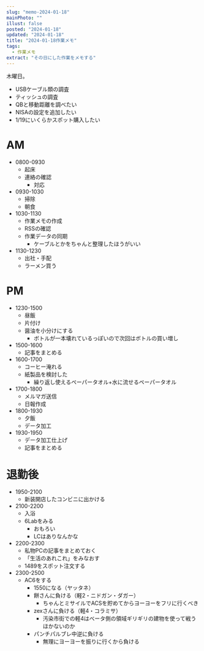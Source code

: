 ```yaml
---
slug: "memo-2024-01-18"
mainPhoto: ""
illust: false
posted: "2024-01-18"
updated: "2024-01-18"
title: "2024-01-18作業メモ"
tags:
  - 作業メモ
extract: "その日にした作業をメモする"
---
```


木曜日。  

- USBケーブル類の調査
- ティッシュの調査
- QBと移動距離を調べたい
- NISAの設定を追加したい
- 1/19にいくらかスポット購入したい


# AM

- 0800-0930
  - 起床
  - 連絡の確認
    - 対応
- 0930-1030
  - 掃除
  - 朝食
- 1030-1130
  - 作業メモの作成
  - RSSの確認
  - 作業データの同期
    - ケーブルとかをちゃんと整理したほうがいい
- 1130-1230
  - 出社・手配
  - ラーメン買う

# PM

- 1230-1500
  - 昼飯
  - 片付け
  - 醤油を小分けにする
    - ボトルが一本壊れているっぽいので次回はボトルの買い増し
- 1500-1600
  - 記事をまとめる
- 1600-1700
  - コーヒー淹れる
  - 紙製品を検討した
    - 繰り返し使えるペーパータオル+水に流せるペーパータオル
- 1700-1800
  - メルマガ送信
  - 日報作成
- 1800-1930
  - 夕飯
  - データ加工
- 1930-1950
  - データ加工仕上げ
  - 記事をまとめる  

# 退勤後

- 1950-2100
  - 新装開店したコンビニに出かける
- 2100-2200
  - 入浴
  - 6Labをみる
    - おもろい
    - LCはありなんかな
- 2200-2300
  - 私物PCの記事をまとめておく
  - 「生活のあれこれ」をみなおす
  - 1489をスポット注文する
- 2300-2500
  - AC6をする
    - 1550になる（ヤッタネ）
    - 餅さんに負ける（軽2・ニドガン・ダガー）
      - ちゃんとミサイルでACSを貯めてからヨーヨーをフリに行くべき
    - zexさんに負ける（軽4・コラミサ）
      - 汚染市街での軽4はベータ側の領域ギリギリの建物を使って戦うほかないのか
    - パンチパルブレ中逆に負ける
      - 無理にヨーヨーを振りに行くから負ける



      
